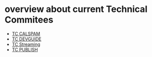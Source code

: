 # overview about current Technical Commitees

- [TC CALSPAM](charter-TC-CALSPAM.md)
- [TC DEVGUIDE](charter-TC-DEVGUIDE.md)
- [TC Streaming](charter-TC-STREAMING.md)
- [TC PUBLISH](charter-TC-PUBLISH.md)
